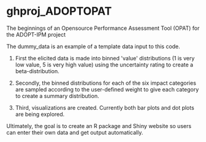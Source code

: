# ghproj_ADOPTOPAT
The beginnings of an Opensource Performance Assessment Tool (OPAT) for the ADOPT-IPM project

The dummy_data is an example of a template data input to this code. 

1. First the elicited data is made into binned 'value' distributions (1 is very low value, 5 is very high value) using the uncertainty rating to create a beta-distribution. 

2. Secondly, the binned distributions for each of the six impact categories are sampled according to the user-defined weight to give each category to create a summary distribution. 

3. Third, visualizations are created. Currently both bar plots and dot plots are being explored. 

Ultimately, the goal is to create an R package and Shiny website so users can enter their own data and get output automatically. 

